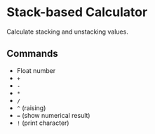 # Stack-based Calculator

Calculate stacking and unstacking values.

## Commands

- Float number
- `+`
- `-`
- `*`
- `/`
- `^` (raising)
- `=` (show numerical result)
- `!` (print character)
